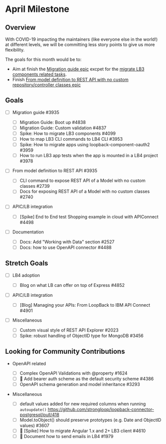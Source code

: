 # April Milestone

## Overview

With COVID-19 impacting the maintainers (like everyone else in the world!) at
different levels, we will be committing less story points to give us more
flexibility.

The goals for this month would be to:

- Aim at finish the
  [Migration guide epic](https://github.com/strongloop/loopback-next/issues/3935)
  excpet for the
  [migrate LB3 components related tasks](https://github.com/strongloop/loopback-next/issues/3955).
- Finish
  [From model definition to REST API with no custom repository/controller classes epic](https://github.com/strongloop/loopback-next/issues/3935)

## Goals

- [ ] Migration guide #3935

  - [ ] Migration Guide: Boot up #4838
  - [ ] Migration Guide: Custom validation #4837
  - [ ] Spike: How to migrate LB3 components #4099
  - [ ] How to map LB3 CLI commands to LB4 CLI #3953
  - [ ] Spike: How to migrate apps using loopback-component-oauth2 #3959
  - [ ] How to run LB3 app tests when the app is mounted in a LB4 project #3978

- [ ] From model definition to REST API #3935

  - [ ] CLI command to expose REST API of a Model with no custom classes #2739
  - [ ] Docs for exposing REST API of a Model with no custom classes #2740

- [ ] APIC/LB integration

  - [ ] [Spike] End to End test Shopping example in cloud with APIConnect #4498

- [ ] Documentation

  - [ ] Docs: Add "Working with Data" section #2527
  - [ ] Docs: how to use OpenAPI connector #4488

## Stretch Goals

- [ ] LB4 adoption

  - [ ] Blog on what LB can offer on top of Express #4852

- [ ] APIC/LB integration

  - [ ] [Blog] Managing your APIs: From LoopBack to IBM API Connect #4901

- [ ] Miscellaneous
  - [ ] Custom visual style of REST API Explorer #2023
  - [ ] Spike: robust handling of ObjectID type for MongoDB #3456

## Looking for Community Contributions

- OpenAPI related

  - [ ] Complex OpenAPI Validations with @property #1624
  - [ ] :running: Add bearer auth scheme as the default security scheme #4386
  - [ ] OpenAPI schema generation and model inheritance #3293

- Miscellaneous
  - [ ] default values added for new required columns when running
        `autoupdate()`
        https://github.com/strongloop/loopback-connector-postgresql/pull/418
  - [ ] Model.toObject() should preserve prototypes (e.g. Date and ObjectID
        values) #3607
  - [ ] :running: [Spike] How to migrate Angular 1.x and 2+ LB3 client #4610
  - [ ] :running: Document how to send emails in LB4 #1979
